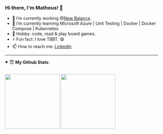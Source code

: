 ### Hi there, I'm Matheus! 👋

- 🔭 I’m currently working @[New Balance](https://www.newbalance.com/).
- 🌱 I’m currently learning Microsoft Azure | Unit Testing | Docker | Docker Compose | Kubernetes
- 🏓 Hobby: code, read & play board games.
- ⚡ Fun fact: I love TBBT. 😄
- 📫 How to reach me: [LinkedIn](https://www.linkedin.com/in/matheus-nani-b8649833/)

---

<details open>
 <summary> 😇 <b>My Github Stats</b>: </summary>
<br>
<p align = "center">  
 <div>
  <img height="180em" src="https://github-readme-stats.vercel.app/api?username=matheusnani&show_icons=true&theme=algolia&include_all_commits=true&count_private=true"/>
  <img height="180em" src="https://github-readme-stats.vercel.app/api/top-langs/?username=matheusnani&layout=compact&langs_count=6&theme=algolia"/>
</div>
</p>
</details>
